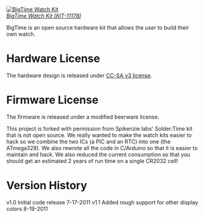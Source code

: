 [![BigTime Watch Kit](https://dlnmh9ip6v2uc.cloudfront.net/images/products/1/1/1/7/8/Watch-01-Working\(Pathed\)_medium.jpg)  
*BigTime Watch Kit (KIT-11178)*](https://www.sparkfun.com/products/11178)

BigTime is an open source hardware kit that allows the user to build their own watch.

Hardware License
================

The hardware design is released under [CC-SA v3 license](http://creativecommons.org/licenses/by-sa/3.0/us/).

Firmware License
================

The firmware is released under a modified beerware license.

This project is forked with permission from Spikenzie labs' Solder:Time kit that is not open source. We really wanted to make the watch kits easier to hack so we combine the two ICs (a PIC and an RTC) into one (the ATmega328). We also rewrote all the code in C/Arduino so that it is easier to maintain and hack. We also reduced the current consumption so that you should get an estimated 2 years of run time on a single CR2032 cell!

Version History
===============

v1.0 Initial code release 7-17-2011
v1.1 Added rough support for other display colors 8-19-2011
